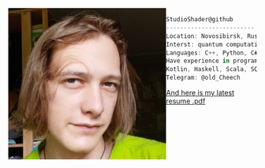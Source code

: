 <img align="left" src="Me.jpg" width="320" /> 

```csharp
StudioShader@github
-------------------------
Location: Novosibirsk, Russia
Interst: quantum computations, quantum information theory
Languages: C++, Python, C#, C.
Have experience in programming on Java,
Kotlin, Haskell, Scala, SQL, Lean ...
Telegram: @old_Cheech
```
[And here is my latest resume .pdf](Ivan_Ogloblin_research.pdf)
